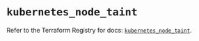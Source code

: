 # `kubernetes_node_taint`

Refer to the Terraform Registry for docs: [`kubernetes_node_taint`](https://registry.terraform.io/providers/hashicorp/kubernetes/2.27.0/docs/resources/node_taint).
